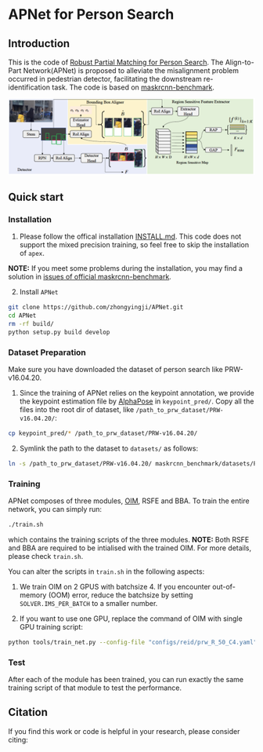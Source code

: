 # APNet for Person Search

## Introduction

This is the code of [Robust Partial Matching for Person Search](https://arxiv.org/pdf/.pdf). The Align-to-Part Network(APNet) is proposed to alleviate the misalignment problem occurred in pedestrian detector, facilitating the downstream re-identification task. The code is based on [maskrcnn-benchmark](https://github.com/facebookresearch/maskrcnn-benchmark). 

<div align=center>

![](images/apnet.png)

</div>


## Quick start

### Installation

1. Please follow the offical installation [INSTALL.md](https://github.com/facebookresearch/maskrcnn-benchmark/blob/master/INSTALL.md). This code does not support the mixed precision training, so feel free to skip the installation of `apex`.

**NOTE:** If you meet some problems during the installation, you may find a solution in [issues of official maskrcnn-benchmark](https://github.com/facebookresearch/maskrcnn-benchmark/issues). 

2. Install `APNet`

````bash
git clone https://github.com/zhongyingji/APNet.git
cd APNet
rm -rf build/
python setup.py build develop
````

### Dataset Preparation

Make sure you have downloaded the dataset of person search like PRW-v16.04.20.

1. Since the training of APNet relies on the keypoint annotation, we provide the keypoint estimation file by [AlphaPose](https://github.com/MVIG-SJTU/AlphaPose) in `keypoint_pred/`. Copy all the files into the root dir of dataset, like `/path_to_prw_dataset/PRW-v16.04.20/`:

````bash
cp keypoint_pred/* /path_to_prw_dataset/PRW-v16.04.20/
````

2. Symlink the path to the dataset to `datasets/` as follows:

```bash
ln -s /path_to_prw_dataset/PRW-v16.04.20/ maskrcnn_benchmark/datasets/PRW-v16.04.20
```

### Training

APNet composes of three modules, [OIM](https://arxiv.org/pdf/1604.01850), RSFE and BBA. To train the entire network, you can simply run: 

```bash
./train.sh
```

which contains the training scripts of the three modules. 
**NOTE:** Both RSFE and BBA are required to be intialised with the trained OIM. For more details, please check `train.sh`. 

You can alter the scripts in `train.sh` in the following aspects:

1. We train OIM on 2 GPUS with batchsize 4. If you encounter out-of-memory (OOM) error, reduce the batchsize by setting `SOLVER.IMS_PER_BATCH` to a smaller number. 

2. If you want to use one GPU, replace the command of OIM with single GPU training script:

```bash
python tools/train_net.py --config-file "configs/reid/prw_R_50_C4.yaml" SOLVER.IMS_PER_BATCH 2 TEST.IMS_PER_BATCH 8 OUTPUT_DIR "models/prw_oim"
```

### Test

After each of the module has been trained, you can run exactly the same training script of that module to test the performance.


## Citation

If you find this work or code is helpful in your research, please consider citing: